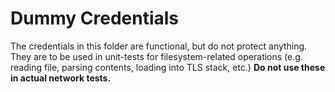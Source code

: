 # Dummy Credentials

The credentials in this folder are functional, but do not protect anything.
They are to be used in unit-tests for filesystem-related operations (e.g. reading file, parsing contents, loading into TLS stack, etc.)
**Do not use these in actual network tests.**